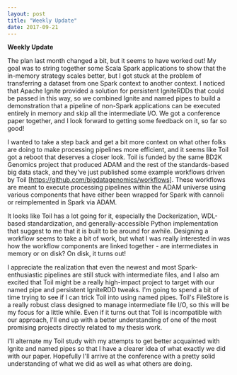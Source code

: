 ```yaml
---
layout: post
title: "Weekly Update"
date: 2017-09-21
---
```

<b>Weekly Update</b>  

The plan last month changed a bit, but it seems to have worked out! My goal was to string together some Scala Spark applications to show that the in-memory strategy scales better, but I got stuck at the problem of transferring a dataset from one Spark context to another context. I noticed that Apache Ignite provided a solution for persistent IgniteRDDs that could be passed in this way, so we combined Ignite and named pipes to build a demonstration that a pipeline of non-Spark applications can be executed entirely in memory and skip all the intermediate I/O. We got a conference paper together, and I look forward to getting some feedback on it, so far so good!

I wanted to take a step back and get a bit more context on what other folks are doing to make processing pipelines more efficient, and it seems like Toil got a reboot that deserves a closer look. Toil is funded by the same BD2K Genomics project that produced ADAM and the rest of the standards-based big data stack, and they've just published some example workflows driven by Toil [https://github.com/bigdatagenomics/workflows]. These workflows are meant to execute processing pipelines within the ADAM universe using various components that have either been wrapped for Spark with cannoli or reimplemented in Spark via ADAM.

It looks like Toil has a lot going for it, especially the Dockerization, WDL-based standardization, and generally-accessible Python implementation that suggest to me that it is built to be around for awhile. Designing a workflow seems to take a bit of work, but what I was really interested in was how the workflow components are linked together - are intermediates in memory or on disk? On disk, it turns out!

I appreciate the realization that even the newest and most Spark-enthusiastic pipelines are still stuck with intermediate files, and I also am excited that Toil might be a really high-impact project to target with our named pipe and persistent IgniteRDD tweaks. I'm going to spend a bit of time trying to see if I can trick Toil into using named pipes. Toil's FileStore is a really robust class designed to manage intermediate file I/O, so this will be my focus for a little while. Even if it turns out that Toil is incompatible with our approach, I'll end up with a better understanding of one of the most promising projects directly related to my thesis work.

I'll alternate my Toil study with my attempts to get better acquainted with Ignite and named pipes so that I have a clearer idea of what exactly we did with our paper. Hopefully I'll arrive at the conference with a pretty solid understanding of what we did as well as what others are doing.
